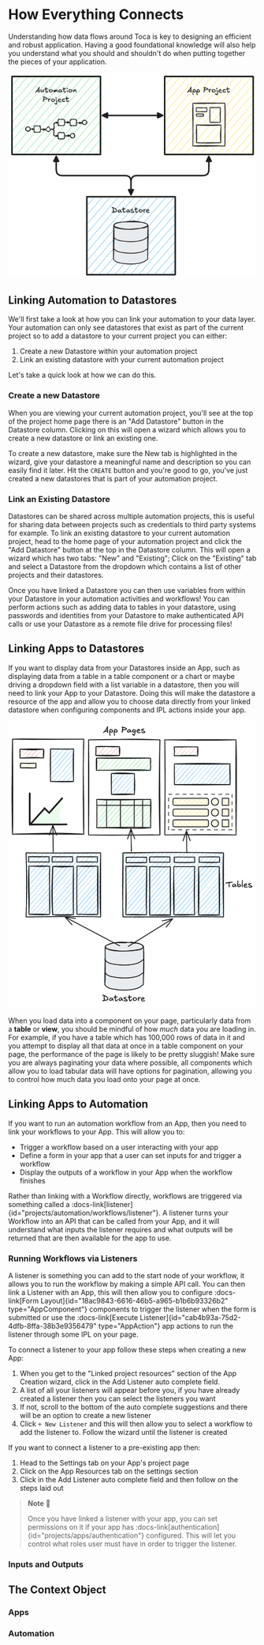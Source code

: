 # How Everything Connects

Understanding how data flows around Toca is key to designing an efficient and robust application. Having a good foundational knowledge will also help you understand what you should and shouldn't do when putting together the pieces of your application.

![How everything connects](/src/assets/book/everything-connecting.png)

## Linking Automation to Datastores

We'll first take a look at how you can link your automation to your data layer. Your automation can only see datastores that exist as part of the current project so to add a datastore to your current project you can either:
1. Create a new Datastore within your automation project
2. Link an existing datastore with your current automation project

Let's take a quick look at how we can do this.

### Create a new Datastore

When you are viewing your current automation project, you'll see at the top of the project home page there is an "Add Datastore" button in the Datastore column. Clicking on this will open a wizard which allows you to create a new datastore or link an existing one.

To create a new datastore, make sure the New tab is highlighted in the wizard, give your datastore a meaningful name and description so you can easily find it later. Hit the `CREATE` button and you're good to go, you've just created a new datastores that is part of your automation project.


### Link an Existing Datastore

Datastores can be shared across multiple automation projects, this is useful for sharing data between projects such as credentials to third party systems for example. To link an existing datastore to your current automation project, head to the home page of your automation project and click the "Add Datastore" button at the top in the Datastore column. This will open a wizard which has two tabs: "New" and "Existing"; Click on the "Existing" tab and select a Datastore from the dropdown which contains a list of other projects and their datastores.


Once you have linked a Datastore you can then use variables from within your Datastore in your automation activities and workflows! You can perform actions such as adding data to tables in your datastore, using passwords and identities from your Datastore to make authenticated API calls or use your Datastore as a remote file drive for processing files!

## Linking Apps to Datastores

If you want to display data from your Datastores inside an App, such as displaying data from a table in a table component or a chart or maybe driving a dropdown field with a list variable in a datastore, then you will need to link your App to your Datastore. Doing this will make the datastore a resource of the app and allow you to choose data directly from your linked datastore when configuring components and IPL actions inside your app.

![Apps Linking to Datastore](/src/assets/book/apps_to_datastores.png)

When you load data into a component on your page, particularly data from a **table** or **view**, you should be mindful of how _much_ data you are loading in. For example, if you have a table which has 100,000 rows of data in it and you attempt to display all that data at once in a table component on your page, the performance of the page is likely to be pretty sluggish! Make sure you are always paginating your data where possible, all components which allow you to load tabular data will have options for pagination, allowing you to control how much data you load onto your page at once.


## Linking Apps to Automation

If you want to run an  automation workflow from an App, then you need to link your workflows to your App. This will allow you to:
- Trigger a workflow based on a user interacting with your app
- Define a form in your app that a user can set inputs for and trigger a workflow
- Display the outputs of a workflow in your App when the workflow finishes

Rather than linking with a Workflow directly, workflows are triggered via something called a :docs-link[listener]{id="projects/automation/workflows/listener"}. A listener turns your Workflow into an API that can be called from your App, and it will understand what inputs the listener requires and what outputs will be returned that are then available for the app to use.

### Running Workflows via Listeners

A listener is something you can add to the start node of your workflow, it allows you to run the workflow by making a simple API call. You can then link a Listener with an App, this will then allow you to configure :docs-link[Form Layout]{id="18ac9843-6616-46b5-a965-b1b6b93326b2" type="AppComponent"} components to trigger the listener when the form is submitted or use the :docs-link[Execute Listener]{id="cab4b93a-75d2-4dfb-8ffa-38b3e9356479" type="AppAction"} app actions to run the listener through some IPL on your page.

To connect a listener to your app follow these steps when creating a new App:
1. When you get to the "Linked project resources" section of the App Creation wizard, click in the Add Listener auto complete field.
2. A list of all your listeners will appear before you, if you have already created a listener then you can select the listeners you want
3. If not, scroll to the bottom of the auto complete suggestions and there will be an option to create a new listener
4. Click `+ New Listener` and this will then allow you to select a workflow to add the listener to. Follow the wizard until the listener is created


If you want to connect a listener to a pre-existing app then:
1. Head to the Settings tab on your App's project page
2. Click on the App Resources tab on the settings section
3. Click in the Add Listener auto complete field and then follow on the steps laid out


> **Note** 📝
>
> Once you have linked a listener with your app, you can set permissions on it if your app has :docs-link[authentication]{id="projects/apps/authentication"} configured. This will let you control what roles user must have in order to trigger the listener.

### Inputs and Outputs






## The Context Object

### Apps

### Automation
